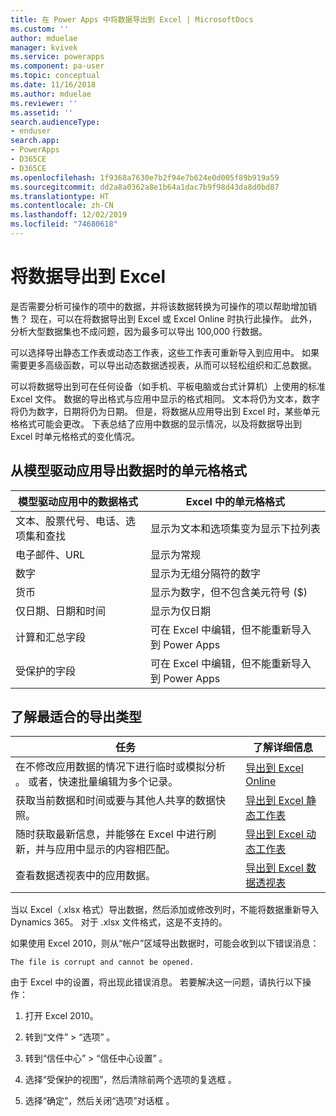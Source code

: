 ```yaml
---
title: 在 Power Apps 中将数据导出到 Excel | MicrosoftDocs
ms.custom: ''
author: mduelae
manager: kvivek
ms.service: powerapps
ms.component: pa-user
ms.topic: conceptual
ms.date: 11/16/2018
ms.author: mduelae
ms.reviewer: ''
ms.assetid: ''
search.audienceType:
- enduser
search.app:
- PowerApps
- D365CE
- D365CE
ms.openlocfilehash: 1f9368a7630e7b2f94e7b624e0d005f89b919a59
ms.sourcegitcommit: dd2a8a0362a8e1b64a1dac7b9f98d43da8d0bd87
ms.translationtype: HT
ms.contentlocale: zh-CN
ms.lasthandoff: 12/02/2019
ms.locfileid: "74680618"
---
```

# <a name="export-data-to-excel"></a>将数据导出到 Excel

是否需要分析可操作的项中的数据，并将该数据转换为可操作的项以帮助增加销售？ 现在，可以在将数据导出到 Excel 或 Excel Online 时执行此操作。 此外，分析大型数据集也不成问题，因为最多可以导出 100,000 行数据。
  
可以选择导出静态工作表或动态工作表，这些工作表可重新导入到应用中。 如果需要更多高级函数，可以导出动态数据透视表，从而可以轻松组织和汇总数据。  
  
可以将数据导出到可在任何设备（如手机、平板电脑或台式计算机）上使用的标准 Excel 文件。 数据的导出格式与应用中显示的格式相同。 文本将仍为文本，数字将仍为数字，日期将仍为日期。 但是，将数据从应用导出到 Excel 时，某些单元格格式可能会更改。 下表总结了应用中数据的显示情况，以及将数据导出到 Excel 时单元格格式的变化情况。  
  
## <a name="cell-format-when-data-is-exported-from-model-driven-apps"></a>从模型驱动应用导出数据时的单元格格式
  
| 模型驱动应用中的数据格式 |                                            Excel 中的单元格格式                                             |
|----------------------------------------------------------------------------|-----------------------------------------------------------------------------------------------------------------------------------------------------------------|
|            文本、股票代号、电话、选项集和查找            |                                                       显示为文本和选项集变为显示下拉列表                                                       |
|                                 电子邮件、URL                                 |                                                                        显示为常规                                                                         |
|                                   数字                                   |                                                             显示为无组分隔符的数字                                                             |
|                                  货币                                  |                                                         显示为数字，但不包含美元符号 ($)                                                         |
|                          仅日期、日期和时间                          |                                                                       显示为仅日期                                                                        |
|                       计算和汇总字段                        | 可在 Excel 中编辑，但不能重新导入到 Power Apps |
|                               受保护的字段                               | 可在 Excel 中编辑，但不能重新导入到 Power Apps |
  
## <a name="see-which-type-of-export-works-best-for-you"></a>了解最适合的导出类型  
  
|                                                                                                               任务                                                                                                                |                                              了解详细信息                                               |
|-----------------------------------------------------------------------------------------------------------------------------------------------------------------------------------------------------------------------------------|-------------------------------------------------------------------------------------------------------|
|   在不修改应用数据的情况下进行临时或模拟分析   。 或者，快速批量编辑为多个记录。   | [导出到 Excel Online](export-to-excel-online.md) |
|                                                                   获取当前数据和时间或要与其他人共享的数据快照。                                                                    |           [导出到 Excel 静态工作表](export-excel-static-worksheet.md)           |
| 随时获取最新信息，并能够在 Excel 中进行刷新，并与应用中显示的内容相匹配。 |          [导出到 Excel 动态工作表](export-excel-dynamic-worksheet.md)          |
|                                                                      查看数据透视表中的应用数据。                                                                      |                 [导出到 Excel 数据透视表](export-excel-pivottable.md)                 |



当以 Excel（.xlsx 格式）导出数据，然后添加或修改列时，不能将数据重新导入 Dynamics 365。 对于 .xlsx 文件格式，这是不支持的。  
  
如果使用 Excel 2010，则从“帐户”区域导出数据时，可能会收到以下错误消息： 
 
`The file is corrupt and cannot be opened.`  
  
由于 Excel 中的设置，将出现此错误消息。 若要解决这一问题，请执行以下操作：  
  
1. 打开 Excel 2010。  
  
2. 转到“文件” > “选项”   。  
  
3. 转到“信任中心” > “信任中心设置”   。  
  
4. 选择“受保护的视图”，然后清除前两个选项的复选框  。  
  
5. 选择“确定”，然后关闭“选项”对话框   。  
  

